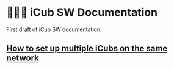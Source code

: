 # 👨🏻‍💻 iCub SW Documentation
First draft of iCub SW documentation.

## [How to set up multiple iCubs on the same network](./icub_setup_multiple_robots/index.md)
